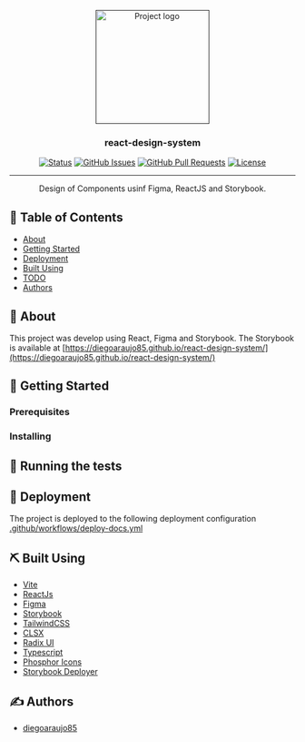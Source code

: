 <p align="center">
  <a href="" rel="noopener">
 <img width=200px height=200px src="https://i.imgur.com/6wj0hh6.jpg" alt="Project logo"></a>
</p>

<h3 align="center">react-design-system</h3>

<div align="center">
<!-- https://github.com/diegoaraujo85/react-design-system -->

[![Status](https://img.shields.io/badge/status-active-success.svg)]()
[![GitHub Issues](https://img.shields.io/github/issues/diegoaraujo85/react-design-system.svg)](https://github.com/diegoaraujo85/react-design-system/issues)
[![GitHub Pull Requests](https://img.shields.io/github/issues-pr/diegoaraujo85/react-design-system.svg)](https://github.com/diegoaraujo85/react-design-system/pulls)
[![License](https://img.shields.io/badge/license-MIT-blue.svg)](/LICENSE)

</div>

---

<p align="center"> Design of Components usinf Figma, ReactJS and Storybook.
    <br> 
</p>

## 📝 Table of Contents

- [About](#about)
- [Getting Started](#getting_started)
- [Deployment](#deployment)
- [Built Using](#built_using)
- [TODO](../TODO.md)
- [Authors](#authors)

## 🧐 About <a name = "about"></a>

This project was develop using React, Figma and Storybook.
The Storybook is available at [https://diegoaraujo85.github.io/react-design-system/](https://diegoaraujo85.github.io/react-design-system/)

## 🏁 Getting Started <a name = "getting_started"></a>


### Prerequisites


### Installing


## 🔧 Running the tests <a name = "tests"></a>


## 🚀 Deployment <a name = "deployment"></a>

The project is deployed to the following deployment configuration
[.github/workflows/deploy-docs.yml](https://github.com/diegoaraujo85/react-design-system/blob/main/.github/workflows/deploy-docs.yml)

## ⛏️ Built Using <a name = "built_using"></a>

- [Vite](https://vitejs.dev/guide/) 
- [ReactJs](https://reactjs.org/)
- [Figma](https://www.figma.com/)
- [Storybook](https://storybook.js.org/docs/react/get-started/introduction)
- [TailwindCSS](https://tailwindcss.com/docs/installation)
- [CLSX](https://www.npmjs.com/package/clsx)
- [Radix UI](https://www.radix-ui.com/)
- [Typescript](https://www.typescriptlang.org/)
- [Phosphor Icons](https://github.com/phosphor-icons/phosphor-react)
- [Storybook Deployer](https://github.com/storybookjs/storybook-deployer)

## ✍️ Authors <a name = "authors"></a>

- [diegoaraujo85](https://github.com/diegoaraujo85/)
